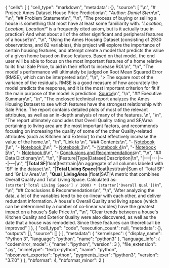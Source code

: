 {
 "cells": [
  {
   "cell_type": "markdown",
   "metadata": {},
   "source": [
    "\n",
    "# Project: Ames Dataset House Price Prediction\n",
    "_Author: Daniel Stern_\n",
    "\n",
    "## Problem Statement\n",
    "\n",
    "The process of buying or selling a house is something that most have at least some familiarity with. _\"Location, Location, Location!\"_ is a frequently cited axiom, but is it actually true in practice? And what about all of the other significant and peripheral features of a house?\n",
    "\n",
    "Using the Ames Housing Dataset (consisting of 2930 observations, and 82 variables), this project will explore the importance of certain housing features, and attempt create a model that predicts the value of a given home based on those features. Based on that model, the end user will be able to focus on the most important features of a home relative to its final Sale Price, to aid in their effort to increase ROI.\n",
    "\n",
    "The model's performance will ultimately be judged on Root Mean Squared Error (RMSE), which can be interpreted as\n",
    "\n",
    "> The square root of the variance of the residuals. RMSE is a good measure of how accurately the model predicts the response, and it is the most important criterion for fit if the main purpose of the model is prediction. [Source](https://www.theanalysisfactor.com/assessing-the-fit-of-regression-models/)\n",
    "\n",
    "## Executive Summary\n",
    "\n",
    "The enclosed technical report analyzes the Ames Housing Dataset to see which features have the strongest relationship with Sale Price. The report contains detailed plots of most of the relevant attributes, as well as an in-depth analysis of many of the features. \n",
    "\n",
    "The report ultimately concludes that Overll Quality rating and SF/Area pertaining to living area are the most important factors, and recommends focusing on increasing the quality of some of the other Quality-related attributes (such as Kitchen and Exterior) to most effectively increase the value of the home.\n",
    "\n",
    "Link to \n",
    "### Contents:\n",
    "- [Notebook 1](./Code/Notebook1_CleaningTrainingData.ipynb)\n",
    "- [Notebook 2](./Code/Notebook2_EDAofFeatures.ipynb)\n",
    "- [Notebook 3](./Code/Notebook3_ManualFeatureEngineering.ipynb)\n",
    "- [Notebook 4](./Code/Notebook4_VarianceThreshold.ipynb)\n",
    "- [Notebook 5](./Code/Notebook5_FunctionsForMatchingTestWithTrain.ipynb)\n",
    "- [Notebook 6](./Code/Notebook6_Modeling.ipynb)\n",
    "- [Conclusions and Recommendations](#Conclusions-and-Recommendations)\n",
    "\n",
    "## Data Dictionary\n",
    "\n",
    "|Feature|Type|Dataset|Description|\n",
    "|---|---|---|---|\n",
    "|**Total SF**|float|test/train|An aggregate of all columns labeled with 'SF' in the dataset.\n",
    "|**Total Living Space**|float|test/train|Sum of 'Total SF' and 'Gr Liv Area'.\n",
    "**Qual_LivingArea** |float|SAT|A metric that combines Overall Quality and Total Living Space. Calculated as:<br /> ```(starter['Total Living Space'] / 1000) * (starter['Overall Qual'])```\n",
    "\n",
    "## Conclusions & Recommendations\n",
    "\n",
    "After analyzing the data, a lot of the variables tend to be co-linear with each other, and deliver redundant information. A house's Overall Quality and living space (which can be determined by a number of co-linear varibles) have the greatest impact on a house's Sale Price.\n",
    "\n",
    "Clear trends between a house's Kitchen Quality and Exterior Quality were also discovered, as well as the date that a house was remodeled. Since these features can theoreticall be improved"
   ]
  },
  {
   "cell_type": "code",
   "execution_count": null,
   "metadata": {},
   "outputs": [],
   "source": []
  }
 ],
 "metadata": {
  "kernelspec": {
   "display_name": "Python 3",
   "language": "python",
   "name": "python3"
  },
  "language_info": {
   "codemirror_mode": {
    "name": "ipython",
    "version": 3
   },
   "file_extension": ".py",
   "mimetype": "text/x-python",
   "name": "python",
   "nbconvert_exporter": "python",
   "pygments_lexer": "ipython3",
   "version": "3.7.0"
  }
 },
 "nbformat": 4,
 "nbformat_minor": 2
}
